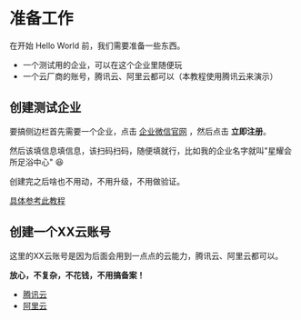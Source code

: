 # 准备工作

在开始 Hello World 前，我们需要准备一些东西。

* 一个测试用的企业，可以在这个企业里随便玩
* 一个云厂商的账号，腾讯云、阿里云都可以（本教程使用腾讯云来演示）

## 创建测试企业

要搞侧边栏首先需要一个企业，点击 [企业微信官网](https://work.weixin.qq.com/) ，然后点击 **立即注册**。

然后该填信息填信息，该扫码扫码，随便填就行，比如我的企业名字就叫"星耀会所足浴中心" 😆

创建完之后啥也不用动，不用升级，不用做验证。

[具体参考此教程](https://open.work.weixin.qq.com/wwopen/helpguide/detail?t=register)

## 创建一个XX云账号

这里的XX云账号是因为后面会用到一点点的云能力，腾讯云、阿里云都可以。

**放心，不复杂，不花钱，不用搞备案！**

* [腾讯云](https://cloud.tencent.com/)
* [阿里云](https://cn.aliyun.com/)
